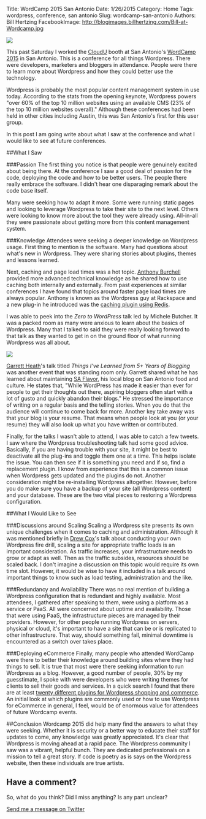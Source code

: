 Title: WordCamp 2015 San Antonio
Date: 1/26/2015 
Category: Home
Tags: wordpress, conference, san antonio
Slug: wordcamp-san-antonio
Authors: Bill Hertzing
FacebookImage: http://blogimages.billhertzing.com/Bill-at-Wordcamp.jpg
 
![](http://blogimages.billhertzing.com/Bill-at-Wordcamp.jpg) 
 
This past Saturday I worked the [CloudU](https://twitter.com/cloudu) booth at San Antonio's [WordCamp 2015](https://twitter.com/WordCampSATX) in San Antonio.  This is a conference for all things Wordpress.  There were developers, marketers and bloggers in attendance.  People were there to learn more about Wordpress and how they could better use the technology.  
 
Wordpress is probably the most popular content management system in use today.  According to the stats from the opening keynote, Wordpress powers "over 60% of the top 10 million websites using an available CMS (23% of the top 10 million websites overall)."  Although these conferences had been held in other cities including Austin, this was San Antonio's first for this user group.  
 
In this post I am going write about what I saw at the conference and what I would like to see at future conferences.
 
##What I Saw
 
###Passion
The first thing you notice is that people were genuinely excited about being there.  At the conference I saw a good deal of passion for the code, deploying the code and how to be better users.  The people there really embrace the software.  I didn't hear one disparaging remark about the code base itself. 

Many were seeking how to adapt it more.  Some were running static pages and looking to leverage Wordpress to take their site to the next level.  Others were looking to know more about the tool they were already using. All-in-all they were passionate about getting more from this content management system.
 
###Knowledge
Attendees were seeking a deeper knowledge on Wordpress usage. First thing to mention is the software.  Many had questions about what's new in Wordpress.  They were sharing stories about plugins, themes and lessons learned.
 
Next, caching and page load times was a hot topic.  [Anthony Burchell](https://twitter.com/TheWPressGuy) provided more advanced technical knowledge as he shared how to use caching both internally and externally.  From past experiences at similar conferences I have found that topics around faster page load times are always popular.  Anthony is known as the Wordpress guy at Rackspace and a new plug-in he introduced was the [caching plugin using Redis](http://wprediscache.com).
 
I was able to peek into the *Zero to WordPress* talk led by Michele Butcher.  It was a packed room as many were anxious to learn about the basics of Wordpress.  Many that I talked to said they were really looking forward to that talk as they wanted to get in on the ground floor of what running Wordpress was all about.
 
![](http://blogimages.billhertzing.com/Garrett-Talk2.jpg) 
 
[Garrett Heath](https://twitter.com/pinojo)'s talk titled *Things I’ve Learned from 5+ Years of Blogging* was another event that was standing room only. Garrett shared what he has learned about maintaining [SA Flavor](http://www.saflavor.com), his local blog on San Antonio food and culture. He states that, "While WordPress has made it easier than ever for people to get their thoughts out there, aspiring bloggers often start with a lot of gusto and quickly abandon their blogs."  He stressed the importance of writing on a regular basis and the telling stories.  When you do that the audience will continue to come back for more.  Another key take away was that your blog is your resume.  That means when people look at you (or your resume) they will also look up what you have written or contributed.
 
Finally, for the talks I wasn't able to attend, I was able to catch a few tweets.  I saw where the Wordpress troubleshooting talk had some good advice.  Basically, if you are having trouble with your site, it might be best to deactivate all the plug-ins and toggle them one at a time.  This helps isolate the issue.  You can then see if it is something you need and if so, find a replacement plugin.  I know from experience that this is a common issue when Wordpress gets updated and the plugins do not.  Another consideration might be re-installing Wordpress altogether.  However, before you do make sure you have a backup of your site (all Wordpress content) and your database.  These are the two vital pieces to restoring a Wordpress configuration.
 
##What I Would Like to See
 
###Discussions around Scaling
Scaling a Wordpress site presents its own unique challenges when it comes to caching and administration.  Although it was mentioned briefly in [Drew Cox](https://twitter.com/DrewCoxSa)'s talk about conducting your own Wordpress fire drill, scaling a site for appropriate traffic loads is an important consideration.  As traffic increases, your infrastructure needs to grow or adapt as well.  Then as the traffic subsides, resources should be scaled back.  I don't imagine a discussion on this topic would require its own time slot. However, it would be wise to have it included in a talk around important things to know such as load testing, administration and the like.  

###Redundancy and Availability
There was no real mention of building a Wordpress configuration that is redundant and highly available.  Most attendees, I gathered after speaking to them, were using a platform as a service or PaaS.  All were concerned about uptime and availability.  Those that were using PaaS, the infrastructure pieces are managed by their providers.  However, for other people running Wordpress on servers, physical or cloud, it's important to have a site that can be or is replicated to other infrastructure.  That way, should something fail, minimal downtime is encountered as a switch over takes place.
 
###Deploying eCommerce
Finally, many people who attended WordCamp were there to better their knowledge around building sites where they had things to sell.  It is true that most were there seeking information to run Wordpress as a blog.  However, a good number of people, 30% by my guesstimate, I spoke with were developers who were writing themes for clients to sell their goods and services.  In a quick search I found that there are at least [twenty different plugins for Wordpress shopping and commerce](http://www.wpexplorer.com/20-best-e-commerce-wordpress-plugins-2014/).  An initial look at which plugins are commonly used or how to use Wordpress for eCommerce in general, I feel, would be of enormous value for attendees of future Wordcamp events.
 
##Conclusion
Wordcamp 2015 did help many find the answers to what they were seeking.  Whether it is security or a better way to educate their staff for updates to come, any knowledge was greatly appreciated.  It's clear that Wordpress is moving ahead at a rapid pace.  The Wordpress community I saw was a vibrant, helpful bunch.  They are dedicated professionals on a mission to tell a great story.  If code is poetry as is says on the Wordpress website, then these individuals are true artists.
 
## Have a comment? ##
So, what do you think? Did I miss anything?  Is any part unclear?
 
[Send me a message on Twitter](https://twitter.com/BillHertzing)


